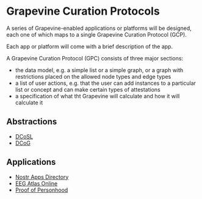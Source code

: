 Grapevine Curation Protocols
=====

A series of Grapevine-enabled applications or platforms will be designed, each one of which maps to a single Grapevine Curation Protocol (GCP).

Each app or platform will come with a brief description of the app.

A Grapevine Curation Protocol (GPC) consists of three major sections:

- the data model, e.g. a simple list or a simple graph, or a graph with restrictions placed on the allowed node types and edge types
- a list of user actions, e.g. that the user can add instances to a particular list or concept and can make certain types of attestations
- a specification of what tht Grapevine will calculate and how it will calculate it

## Abstractions
- [DCoSL](DCoSL.md)
- [DCoG](DCoG.md)

## Applications
- [Nostr Apps Directory](nostrAppsDirectory.md)
- [EEG Atlas Online](eegAtlasOnline.md)
- [Proof of Personhood](proofOfPersonhood.md)

